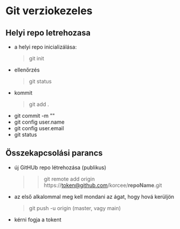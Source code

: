# Git verziokezeles

## Helyi repo letrehozasa

-   a helyi repo inicializálása:
    > git init
-   ellenőrzés
    > git status
-   kommit
    > git add .
-   git commit -m ""
-   git config user.name
-   git config user.email
-   git status

## Összekapcsolási parancs

-   új GitHUb repo létrehozása (publikus)

    > > git remote add origin https://token@github.com/korcee/**repoName**.git

-   az első alkalommal meg kell mondani az ágat, hogy hová kerüljön
    > git push -u origin (master, vagy main)
-   kérni fogja a tokent
